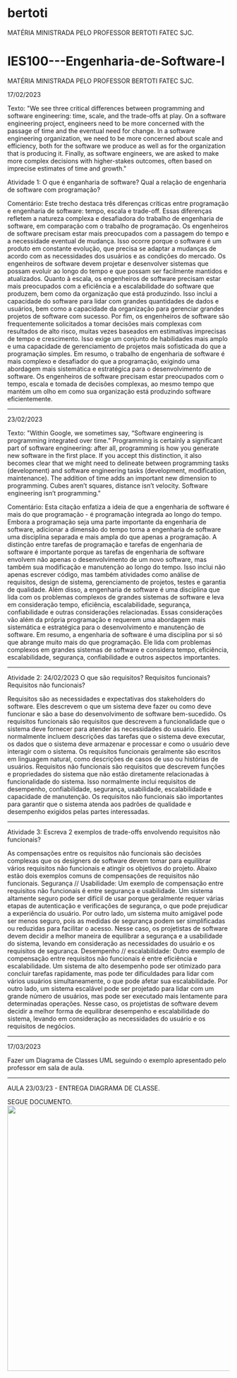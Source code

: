# bertoti
MATÉRIA MINISTRADA PELO PROFESSOR BERTOTI FATEC SJC.
# IES100---Engenharia-de-Software-I
MATÉRIA MINISTRADA PELO PROFESSOR BERTOTI FATEC SJC.

17/02/2023

Texto: 
"We see three critical differences between programming and software engineering: time, scale, and the trade-offs at play.   On a software engineering project, engineers need to be more concerned with the passage of time and the eventual need for change. In a software engineering organization, we need to be more concerned about scale and efficiency, both for the software we produce as well as for the organization that is producing it. Finally, as software engineers, we are asked to make more complex decisions with higher-stakes outcomes, often based on imprecise estimates of time and growth."

Atividade 1: O que é enganharia de software? Qual a relação de engenharia de software com programação?

Comentário: 
Este trecho destaca três diferenças críticas entre programação e engenharia de software: tempo, escala e trade-off. Essas diferenças refletem a natureza complexa e desafiadora do trabalho de engenharia de software, em comparação com o trabalho de programação.
Os engenheiros de software precisam estar mais preocupados com a passagem do tempo e a necessidade eventual de mudança. Isso ocorre porque o software é um produto em constante evolução, que precisa se adaptar a mudanças de acordo com as necessidades dos usuários e as condições do mercado. Os engenheiros de software devem projetar e desenvolver sistemas que possam evoluir ao longo do tempo e que possam ser facilmente mantidos e atualizados.
Quanto à escala, os engenheiros de software precisam estar mais preocupados com a eficiência e a escalabilidade do software que produzem, bem como da organização que está produzindo. Isso inclui a capacidade do software para lidar com grandes quantidades de dados e usuários, bem como a capacidade da organização para gerenciar grandes projetos de software com sucesso.
Por fim, os engenheiros de software são frequentemente solicitados a tomar decisões mais complexas com resultados de alto risco, muitas vezes baseados em estimativas imprecisas de tempo e crescimento. Isso exige um conjunto de habilidades mais amplo e uma capacidade de gerenciamento de projetos mais sofisticada do que a programação simples.
Em resumo, o trabalho de engenharia de software é mais complexo e desafiador do que a programação, exigindo uma abordagem mais sistemática e estratégica para o desenvolvimento de software. Os engenheiros de software precisam estar preocupados com o tempo, escala e tomada de decisões complexas, ao mesmo tempo que mantém um olho em como sua organização está produzindo software eficientemente.

______________________________________________________________________________________________________________________________________________


23/02/2023

Texto: 
"Within Google, we sometimes say, “Software engineering is programming integrated over time.” Programming  is certainly a significant part of software engineering: after all, programming is how you generate new software in the first place. If you accept this distinction, it also becomes clear that we might need to delineate between programming tasks (development) and software engineering tasks (development, modification, maintenance). The addition of time adds an important new dimension to programming. Cubes aren’t squares, distance isn’t velocity. Software engineering isn’t programming."

Comentário: 
Esta citação enfatiza a ideia de que a engenharia de software é mais do que programação - é programação integrada ao longo do tempo. Embora a programação seja uma parte importante da engenharia de software, adicionar a dimensão do tempo torna a engenharia de software uma disciplina separada e mais ampla do que apenas a programação. A distinção entre tarefas de programação e tarefas de engenharia de software é importante porque as tarefas de engenharia de software envolvem não apenas o desenvolvimento de um novo software, mas também sua modificação e manutenção ao longo do tempo. Isso inclui não apenas escrever código, mas também atividades como análise de requisitos, design de sistema, gerenciamento de projetos, testes e garantia de qualidade. Além disso, a engenharia de software é uma disciplina que lida com os problemas complexos de grandes sistemas de software e leva em consideração tempo, eficiência, escalabilidade, segurança, confiabilidade e outras considerações relacionadas. Essas considerações vão além da própria programação e requerem uma abordagem mais sistemática e estratégica para o desenvolvimento e manutenção de software. Em resumo, a engenharia de software é uma disciplina por si só que abrange muito mais do que programação. Ele lida com problemas complexos em grandes sistemas de software e considera tempo, eficiência, escalabilidade, segurança, confiabilidade e outros aspectos importantes.
__________________________________________________________________________________________________________________________________

Atividade 2: 24/02/2023
O que são requisitos? Requisitos funcionais? Requisitos não funcionais?

Requisitos são as necessidades e expectativas dos stakeholders do software. Eles descrevem o que um sistema deve fazer ou como  deve funcionar e são a base do desenvolvimento  de software bem-sucedido. Os requisitos funcionais são  requisitos que descrevem a funcionalidade que o sistema deve fornecer para atender às necessidades do usuário. Eles normalmente incluem descrições das tarefas que o sistema deve executar, os dados que o sistema deve armazenar e processar e como o usuário deve interagir com o sistema. Os requisitos funcionais geralmente são  escritos em linguagem natural, como descrições de casos de uso ou histórias de usuários. Requisitos não funcionais são  requisitos que descrevem funções e propriedades do sistema que não estão diretamente relacionadas à funcionalidade do sistema. Isso normalmente inclui requisitos de desempenho, confiabilidade, segurança, usabilidade, escalabilidade e capacidade de manutenção. Os requisitos não funcionais são importantes para garantir que o sistema atenda aos padrões de qualidade e desempenho exigidos pelas partes interessadas.

__________________________________________________________________________________________________________________________________


Atividade 3: Escreva 2 exemplos de trade-offs envolvendo requisitos não funcionais?

As compensações entre os requisitos não funcionais são decisões complexas que os designers de software devem tomar para equilibrar vários requisitos não funcionais e atingir os objetivos do projeto. Abaixo estão dois exemplos comuns de compensações de requisitos não funcionais.
Segurança // Usabilidade:
Um exemplo de compensação entre requisitos não funcionais é entre segurança e usabilidade. Um sistema altamente seguro pode ser difícil de usar porque geralmente requer várias etapas de autenticação e verificações de segurança, o que pode prejudicar a experiência do usuário. Por outro lado, um sistema muito amigável pode ser menos seguro, pois as medidas de segurança podem ser simplificadas ou reduzidas para facilitar o acesso. Nesse caso, os projetistas de software devem decidir a melhor maneira de equilibrar a segurança e a usabilidade do sistema, levando em consideração as necessidades do usuário e os requisitos de segurança.
Desempenho // escalabilidade:
Outro exemplo de compensação entre requisitos não funcionais é entre eficiência e escalabilidade. Um sistema de alto desempenho pode ser otimizado para concluir tarefas rapidamente, mas pode ter dificuldades para lidar com vários usuários simultaneamente, o que pode afetar sua escalabilidade. Por outro lado, um sistema escalável pode ser projetado para lidar com um grande número de usuários, mas pode ser executado mais lentamente para determinadas operações. Nesse caso, os projetistas de software devem decidir a melhor forma de equilibrar desempenho e escalabilidade do sistema, levando em consideração as necessidades do usuário e os requisitos de negócios.

_______________________________________________________________________

17/03/2023

Fazer um Diagrama de Classes UML seguindo o exemplo apresentado pelo professor em sala de aula.

_______________________________________________________________________

AULA 23/03/23 - ENTREGA DIAGRAMA DE CLASSE.

SEGUE DOCUMENTO.
<img src="https://github.com/thiagosilva89/IES100---Engenharia-de-Software-I/blob/main/imgs/Classe%20UML.jpeg"  height="600">
